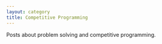 ```yaml
---
layout: category
title: Competitive Programming
---
```


Posts about problem solving and competitive programming.
